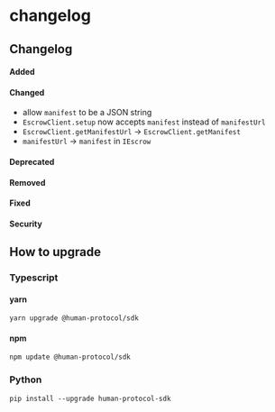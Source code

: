 # changelog

## Changelog

#### Added

#### Changed

* allow `manifest` to be a JSON string
* `EscrowClient.setup` now accepts `manifest` instead of `manifestUrl`
* `EscrowClient.getManifestUrl` -> `EscrowClient.getManifest`
* `manifestUrl` -> `manifest` in `IEscrow`

#### Deprecated

#### Removed

#### Fixed

#### Security

## How to upgrade

### Typescript

#### yarn

```
yarn upgrade @human-protocol/sdk
```

#### npm

```
npm update @human-protocol/sdk
```

### Python

```
pip install --upgrade human-protocol-sdk
```
